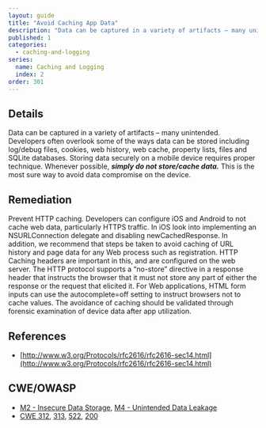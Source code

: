 ```yaml
---
layout: guide
title: "Avoid Caching App Data"
description: "Data can be captured in a variety of artifacts – many unintended. Developers often overlook some of the ways data can be stored including log/debug files, cookies, web history, web cache, property lists, files and SQLite databases."
published: 1
categories:
  - caching-and-logging
series:
  name: Caching and Logging
  index: 2
order: 301
--- 
```


## Details 

Data can be captured in a variety of artifacts – many unintended. Developers often overlook some of the ways data can be stored including log/debug files, cookies, web history, web cache, property lists, files and SQLite databases. Storing data securely on a mobile device requires proper technique. Whenever possible, ***simply do not store/cache data.*** This is the most sure way to avoid data compromise on the device.

## Remediation

Prevent HTTP caching. Developers can configure iOS and Android to not cache web data, particularly HTTPS traffic. In iOS look into implementing an NSURLConnection delegate and disabling newCachedResponse. In addition, we recommend that steps be taken to avoid caching of URL history and page data for any Web process such as registration. HTTP Caching headers are important in this, and are configured on the web server. The HTTP protocol supports a “no-store” directive in a response header that instructs the browser that it must not store any part of either the response or the request that elicited it. For Web applications, HTML form inputs can use the autocomplete=off setting to instruct browsers not to cache values. The avoidance of caching should be validated through forensic examination of device data after app utilization.


## References

 * [http://www.w3.org/Protocols/rfc2616/rfc2616-sec14.html](http://www.w3.org/Protocols/rfc2616/rfc2616-sec14.html)


## CWE/OWASP

 * [M2 - Insecure Data Storage](https://www.owasp.org/index.php/Mobile_Top_10_2014-M2), [M4 - Unintended Data Leakage](https://www.owasp.org/index.php/Mobile_Top_10_2014-M4)
 * [CWE 312](http://cwe.mitre.org/data/definitions/312.html), [313](http://cwe.mitre.org/data/definitions/313.html), [522](http://cwe.mitre.org/data/definitions/522.html), [200](http://cwe.mitre.org/data/definitions/200.html)

